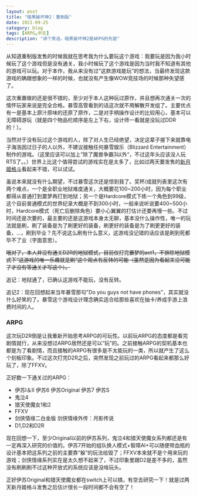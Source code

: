 ```yaml
---
layout: post
title: "暗黑破坏神2：重制版"
date: 2021-09-25
category: blog
tags: [ARPG,中文]
description: "讲个笑话，暗黑破坏神2是ARPG的先驱"
---
```


从知道重制版发售的时候我就在思考我为什么要玩这个游戏：我要玩是因为我小时候玩了这个游戏但是没有通关，我小时候玩了这个游戏是因为当时我不知道有其他的游戏可以玩。对于本作，我从来没有过“这款游戏能玩”的想法，当最终发现这款游戏的确跟想象的一样的时候，也就没有产生像WOW竞技场的时候那种失望感了。

这次重置做的还是很不错的，至少对于本人这种玩过原作，并且想再次通关一次的情怀玩家来说是完全合格。暴雪高管看到的话这次就不用解散开发组了。主要优点有一是基本上原汁原味的还原了原作，二是对手柄操作设计的比较用心，基本可以无障碍游玩（就是四个物品栏顺序是左上下右，设计师一看就是没玩过DDR的！）。

当然对于没有玩过这个游戏的人，除了对人生已经绝望，决定这辈子接下来就靠电子海洛因过日子的人以外，不建议接触任何暴雪娱乐（Blizzard Entertainment）制作的游戏。（这里应该可以加上”除了魔兽争霸3以外“，不过这年头应该没人玩RTS了。。）世界上比这个值得尝试的游戏实在是太多了，比如过两天要发售的[新月姬格斗](https://meltyblood.typelumina.com/)看起来不错，可以试试。

虽说本来就没有什么期望，不过暴雪这次还是惊到我了。奖杯/成就列表里这次有两个难点，一个是全职业地狱难度通关，大概要花100~200小时，因为每个职业都得从普通打到噩梦再打到地狱；另一个是Hardcore模式下练一个角色到99级，这个目前普通模式的世界纪录大概是不到300小时，一般来说听说要400~500小时，Hardcore模式（死亡后删除角色）要小心翼翼的打估计还要再慢一些。不过时间还是次要的，最主要的还是这游戏本身太无聊，基本没什么操作性，唯一的玩法就是刷，刷了装备是为了刷更好的装备，刷更好的装备是为了刷更更好的装备，...，刷到毕业？先不说这么刷有什么意义，这游戏没记错的话应该是刷到死都毕不了业（字面意思）。

~~哦对了，本人并没有通关D2R的地狱模式，目前仅打完噩梦的act1，不排除地狱模式下“这游戏的唯一乐趣就是刷”这个观点有反转的可能（虽然是因为看起来没可能了才没有等通关才写这个）。~~

追记：地狱通了，已确认这游戏不能玩，没有反转。

追记2：现在回想起来当年暴雪那句"Do you guys not have phones"，其实就没什么好笑的了。暴雪这个游戏设计理念确实适合给那些喜欢在抽卡/养成手游上浪费时间的人。

### ARPG

这次玩D2R倒是让我重新开始思考ARPG的可玩性。以前玩ARPG的态度都是看完剧情就行，从来没想过ARPG居然还是可以“玩”的。之前接触ARPG的契机基本也都是为了看剧情，而且接触的ARPG有很多是不太能玩的一类，所以就产生了这么个刻板印象。不过这次打完D2R之后，突然发现之前玩过的ARPG看起来都那么好玩了，除了FFXV。

正好数一下通关过的ARPG：
* 伊苏I＆II 伊苏6 伊苏Original 伊苏7 伊苏S
* 鬼泣4
* 猎天使魔女1和2
* FFXV
* 剑侠情缘二白金版 剑侠情缘外传：月影传说
* D1,D2和D2R

现在回想一下，至少Original以前的伊苏系列，鬼泣4和猎天使魔女系列都还是有一定再深入研究的价值的。伊苏7开始的组队换人模式+智障AI+可以随便带血瓶的设计基本把这系列之前的主要靠“躲”的玩法给毁了；FFXV本来就不是个用来玩的游戏；剑侠情缘系列实在是太久想不起来了，不过印象里跟D2是差不多的，虽然没有刷刷刷不过这种开放式的系统应该是没啥玩头。

正好伊苏Original和猎天使魔女都在switch上可以搞，有空去研究一下！就是过两天新月姬格斗发售之后估计很长一段时间都不会有空了！
